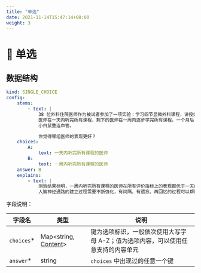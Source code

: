 ```yaml
---
title: "单选"
date: 2021-11-14T15:47:14+08:00
weight: 3
---
```


# 🔘 单选

## 数据结构

```yaml
kind: SINGLE_CHOICE
config:
	stems:
		- text: |
		  	38 位外科住院医师作为被试者参加了一项实验：学习四节显微外科课程，讲授如何重连微小血管。其中 19 位
		  	医师在一天内听完所有课程，剩下的医师在一周内逐步学完所有课程。一个月后，他们被要求参加一次测验：为
		  	小白鼠重连血管。

		  	你觉得哪组医师的表现更好？
	choices:
		A:
			text: 一天内听完所有课程的医师
		B:
			text: 一周内听完所有课程的医师
	answer: B
	explains:
		- text: |
		  	测验结果标明，一周内听完所有课程的医师在所有评价指标上的表现都优于一天内完成所有课程的医师。
		  	人脑神经通路的建立过程需要不断强化，有间隔、有遗忘、再回忆的过程可以帮助人脑建立更强健的网络。
```

字段说明：

| 字段名     | 类型                                                         | 说明                                                         |
| ---------- | ------------------------------------------------------------ | ------------------------------------------------------------ |
| `choices`* | Map<string, [Content](/nerds-docs/docs/content-hierarchy/questions/#内容单元)> | 键为选项标识，一般依次使用大写字母 A-Z；值为选项内容，可以使用任意支持的内容单元 |
| `answer`*  | string                                                       | `choices` 中出现过的任意一个键                               |

